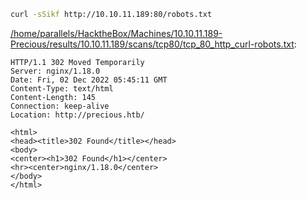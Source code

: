 ```bash
curl -sSikf http://10.10.11.189:80/robots.txt
```

[/home/parallels/HacktheBox/Machines/10.10.11.189-Precious/results/10.10.11.189/scans/tcp80/tcp_80_http_curl-robots.txt](file:///home/parallels/HacktheBox/Machines/10.10.11.189-Precious/results/10.10.11.189/scans/tcp80/tcp_80_http_curl-robots.txt):

```
HTTP/1.1 302 Moved Temporarily
Server: nginx/1.18.0
Date: Fri, 02 Dec 2022 05:45:11 GMT
Content-Type: text/html
Content-Length: 145
Connection: keep-alive
Location: http://precious.htb/

<html>
<head><title>302 Found</title></head>
<body>
<center><h1>302 Found</h1></center>
<hr><center>nginx/1.18.0</center>
</body>
</html>

```
